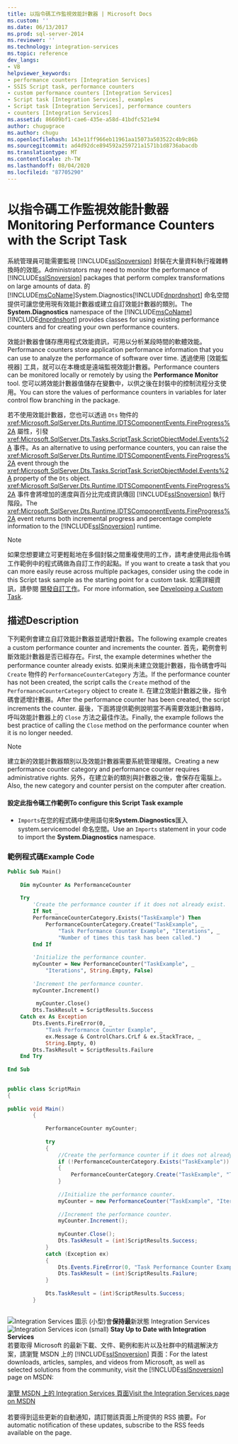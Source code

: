 ```yaml
---
title: 以指令碼工作監視效能計數器 | Microsoft Docs
ms.custom: ''
ms.date: 06/13/2017
ms.prod: sql-server-2014
ms.reviewer: ''
ms.technology: integration-services
ms.topic: reference
dev_langs:
- VB
helpviewer_keywords:
- performance counters [Integration Services]
- SSIS Script task, performance counters
- custom performance counters [Integration Services]
- Script task [Integration Services], examples
- Script task [Integration Services], performance counters
- counters [Integration Services]
ms.assetid: 86609bf1-cae6-435e-a58d-41bdfc521e94
author: chugugrace
ms.author: chugu
ms.openlocfilehash: 143e11ff966eb11961aa15073a503522c4b9c86b
ms.sourcegitcommit: ad4d92dce894592a259721a1571b1d8736abacdb
ms.translationtype: MT
ms.contentlocale: zh-TW
ms.lasthandoff: 08/04/2020
ms.locfileid: "87705290"
---
```

# <a name="monitoring-performance-counters-with-the-script-task"></a><span data-ttu-id="a33df-102">以指令碼工作監視效能計數器</span><span class="sxs-lookup"><span data-stu-id="a33df-102">Monitoring Performance Counters with the Script Task</span></span>
  <span data-ttu-id="a33df-103">系統管理員可能需要監視 [!INCLUDE[ssISnoversion](../../includes/ssisnoversion-md.md)] 封裝在大量資料執行複雜轉換時的效能。</span><span class="sxs-lookup"><span data-stu-id="a33df-103">Administrators may need to monitor the performance of [!INCLUDE[ssISnoversion](../../includes/ssisnoversion-md.md)] packages that perform complex transformations on large amounts of data.</span></span> <span data-ttu-id="a33df-104">  的 [!INCLUDE[msCoName](../../includes/msconame-md.md)]System.Diagnostics[!INCLUDE[dnprdnshort](../../includes/dnprdnshort-md.md)] 命名空間提供可讓您使用現有效能計數器或建立自訂效能計數器的類別。</span><span class="sxs-lookup"><span data-stu-id="a33df-104">The **System.Diagnostics** namespace of the [!INCLUDE[msCoName](../../includes/msconame-md.md)] [!INCLUDE[dnprdnshort](../../includes/dnprdnshort-md.md)] provides classes for using existing performance counters and for creating your own performance counters.</span></span>  
  
 <span data-ttu-id="a33df-105">效能計數器會儲存應用程式效能資訊，可用以分析某段時間的軟體效能。</span><span class="sxs-lookup"><span data-stu-id="a33df-105">Performance counters store application performance information that you can use to analyze the performance of software over time.</span></span> <span data-ttu-id="a33df-106">透過使用 [效能監視器]  工具，就可以在本機或是遠端監視效能計數器。</span><span class="sxs-lookup"><span data-stu-id="a33df-106">Performance counters can be monitored locally or remotely by using the **Performance Monitor** tool.</span></span> <span data-ttu-id="a33df-107">您可以將效能計數器值儲存在變數中，以供之後在封裝中的控制流程分支使用。</span><span class="sxs-lookup"><span data-stu-id="a33df-107">You can store the values of performance counters in variables for later control flow branching in the package.</span></span>  
  
 <span data-ttu-id="a33df-108">若不使用效能計數器，您也可以透過 `Dts` 物件的 <xref:Microsoft.SqlServer.Dts.Runtime.IDTSComponentEvents.FireProgress%2A> 屬性，引發 <xref:Microsoft.SqlServer.Dts.Tasks.ScriptTask.ScriptObjectModel.Events%2A> 事件。</span><span class="sxs-lookup"><span data-stu-id="a33df-108">As an alternative to using performance counters, you can raise the <xref:Microsoft.SqlServer.Dts.Runtime.IDTSComponentEvents.FireProgress%2A> event through the <xref:Microsoft.SqlServer.Dts.Tasks.ScriptTask.ScriptObjectModel.Events%2A> property of the `Dts` object.</span></span> <span data-ttu-id="a33df-109"><xref:Microsoft.SqlServer.Dts.Runtime.IDTSComponentEvents.FireProgress%2A> 事件會將增加的進度與百分比完成資訊傳回 [!INCLUDE[ssISnoversion](../../includes/ssisnoversion-md.md)] 執行階段。</span><span class="sxs-lookup"><span data-stu-id="a33df-109">The <xref:Microsoft.SqlServer.Dts.Runtime.IDTSComponentEvents.FireProgress%2A> event returns both incremental progress and percentage complete information to the [!INCLUDE[ssISnoversion](../../includes/ssisnoversion-md.md)] runtime.</span></span>  
  
> [!NOTE]  
>  <span data-ttu-id="a33df-110">如果您想要建立可更輕鬆地在多個封裝之間重複使用的工作，請考慮使用此指令碼工作範例中的程式碼做為自訂工作的起點。</span><span class="sxs-lookup"><span data-stu-id="a33df-110">If you want to create a task that you can more easily reuse across multiple packages, consider using the code in this Script task sample as the starting point for a custom task.</span></span> <span data-ttu-id="a33df-111">如需詳細資訊，請參閱 [開發自訂工作](../extending-packages-custom-objects/task/developing-a-custom-task.md)。</span><span class="sxs-lookup"><span data-stu-id="a33df-111">For more information, see [Developing a Custom Task](../extending-packages-custom-objects/task/developing-a-custom-task.md).</span></span>  
  
## <a name="description"></a><span data-ttu-id="a33df-112">描述</span><span class="sxs-lookup"><span data-stu-id="a33df-112">Description</span></span>  
 <span data-ttu-id="a33df-113">下列範例會建立自訂效能計數器並遞增計數器。</span><span class="sxs-lookup"><span data-stu-id="a33df-113">The following example creates a custom performance counter and increments the counter.</span></span> <span data-ttu-id="a33df-114">首先，範例會判斷效能計數器是否已經存在。</span><span class="sxs-lookup"><span data-stu-id="a33df-114">First, the example determines whether the performance counter already exists.</span></span> <span data-ttu-id="a33df-115">如果尚未建立效能計數器，指令碼會呼叫 `Create` 物件的 `PerformanceCounterCategory` 方法。</span><span class="sxs-lookup"><span data-stu-id="a33df-115">If the performance counter has not been created, the script calls the `Create` method of the `PerformanceCounterCategory` object to create it.</span></span> <span data-ttu-id="a33df-116">在建立效能計數器之後，指令碼會遞增計數器。</span><span class="sxs-lookup"><span data-stu-id="a33df-116">After the performance counter has been created, the script increments the counter.</span></span> <span data-ttu-id="a33df-117">最後，下面將提供範例說明當不再需要效能計數器時，呼叫效能計數器上的 `Close` 方法之最佳作法。</span><span class="sxs-lookup"><span data-stu-id="a33df-117">Finally, the example follows the best practice of calling the `Close` method on the performance counter when it is no longer needed.</span></span>  
  
> [!NOTE]  
>  <span data-ttu-id="a33df-118">建立新的效能計數器類別以及效能計數器需要系統管理權限。</span><span class="sxs-lookup"><span data-stu-id="a33df-118">Creating a new performance counter category and performance counter requires administrative rights.</span></span> <span data-ttu-id="a33df-119">另外，在建立新的類別與計數器之後，會保存在電腦上。</span><span class="sxs-lookup"><span data-stu-id="a33df-119">Also, the new category and counter persist on the computer after creation.</span></span>  
  
#### <a name="to-configure-this-script-task-example"></a><span data-ttu-id="a33df-120">設定此指令碼工作範例</span><span class="sxs-lookup"><span data-stu-id="a33df-120">To configure this Script Task example</span></span>  
  
-   <span data-ttu-id="a33df-121">`Imports`在您的程式碼中使用語句來**System.Diagnostics**匯入 system.servicemodel 命名空間。</span><span class="sxs-lookup"><span data-stu-id="a33df-121">Use an `Imports` statement in your code to import the **System.Diagnostics** namespace.</span></span>  
  
### <a name="example-code"></a><span data-ttu-id="a33df-122">範例程式碼</span><span class="sxs-lookup"><span data-stu-id="a33df-122">Example Code</span></span>  
  
```vb  
Public Sub Main()  
  
    Dim myCounter As PerformanceCounter  
  
    Try  
        'Create the performance counter if it does not already exist.  
        If Not _  
        PerformanceCounterCategory.Exists("TaskExample") Then  
            PerformanceCounterCategory.Create("TaskExample", _  
                "Task Performance Counter Example", "Iterations", _  
                "Number of times this task has been called.")  
        End If  
  
        'Initialize the performance counter.  
        myCounter = New PerformanceCounter("TaskExample", _  
            "Iterations", String.Empty, False)  
  
        'Increment the performance counter.  
        myCounter.Increment()  
  
         myCounter.Close()  
        Dts.TaskResult = ScriptResults.Success  
    Catch ex As Exception  
        Dts.Events.FireError(0, _  
            "Task Performance Counter Example", _  
            ex.Message & ControlChars.CrLf & ex.StackTrace, _  
            String.Empty, 0)  
        Dts.TaskResult = ScriptResults.Failure  
    End Try  
  
End Sub  
```  
  
```csharp  
  
public class ScriptMain  
{  
  
public void Main()  
        {  
  
            PerformanceCounter myCounter;  
  
            try  
            {  
                //Create the performance counter if it does not already exist.  
                if (!PerformanceCounterCategory.Exists("TaskExample"))  
                {  
                    PerformanceCounterCategory.Create("TaskExample", "Task Performance Counter Example", "Iterations", "Number of times this task has been called.");  
                }  
  
                //Initialize the performance counter.  
                myCounter = new PerformanceCounter("TaskExample", "Iterations", String.Empty, false);  
  
                //Increment the performance counter.  
                myCounter.Increment();  
  
                myCounter.Close();  
                Dts.TaskResult = (int)ScriptResults.Success;  
            }  
            catch (Exception ex)  
            {  
                Dts.Events.FireError(0, "Task Performance Counter Example", ex.Message + "\r" + ex.StackTrace, String.Empty, 0);  
                Dts.TaskResult = (int)ScriptResults.Failure;  
            }  
  
            Dts.TaskResult = (int)ScriptResults.Success;  
        }  
  
```  
  
<span data-ttu-id="a33df-123">![Integration Services 圖示 (小型) ](../media/dts-16.gif "Integration Services 圖示 (小)")會**保持最**新狀態 Integration Services  </span><span class="sxs-lookup"><span data-stu-id="a33df-123">![Integration Services icon (small)](../media/dts-16.gif "Integration Services icon (small)")  **Stay Up to Date with Integration Services**</span></span><br /> <span data-ttu-id="a33df-124">若要取得 Microsoft 的最新下載、文件、範例和影片以及社群中的精選解決方案，請瀏覽 MSDN 上的 [!INCLUDE[ssISnoversion](../../includes/ssisnoversion-md.md)] 頁面：</span><span class="sxs-lookup"><span data-stu-id="a33df-124">For the latest downloads, articles, samples, and videos from Microsoft, as well as selected solutions from the community, visit the [!INCLUDE[ssISnoversion](../../includes/ssisnoversion-md.md)] page on MSDN:</span></span><br /><br /> [<span data-ttu-id="a33df-125">瀏覽 MSDN 上的 Integration Services 頁面</span><span class="sxs-lookup"><span data-stu-id="a33df-125">Visit the Integration Services page on MSDN</span></span>](https://go.microsoft.com/fwlink/?LinkId=136655)<br /><br /> <span data-ttu-id="a33df-126">若要得到這些更新的自動通知，請訂閱該頁面上所提供的 RSS 摘要。</span><span class="sxs-lookup"><span data-stu-id="a33df-126">For automatic notification of these updates, subscribe to the RSS feeds available on the page.</span></span>  
  
  
